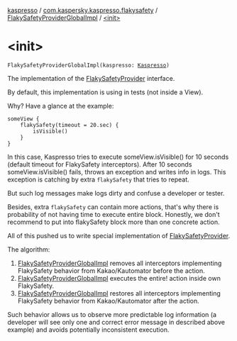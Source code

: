 [kaspresso](../../index.md) / [com.kaspersky.kaspresso.flakysafety](../index.md) / [FlakySafetyProviderGlobalImpl](index.md) / [&lt;init&gt;](./-init-.md)

# &lt;init&gt;

`FlakySafetyProviderGlobalImpl(kaspresso: `[`Kaspresso`](../../com.kaspersky.kaspresso.kaspresso/-kaspresso/index.md)`)`

The implementation of the [FlakySafetyProvider](../-flaky-safety-provider/index.md) interface.

By default, this implementation is using in tests (not inside a View).

Why? Have a glance at the example:

```
someView {
    flakySafety(timeout = 20.sec) {
        isVisible()
    }
}
```

In this case, Kaspresso tries to execute someView.isVisible() for 10 seconds (default timeout for FlakySafety interceptors).
After 10 seconds someView.isVisible() fails, throws an exception and writes info in logs.
This exception is catching by extra `flakySafety` that tries to repeat.

But such log messages make logs dirty and confuse a developer or tester.

Besides, extra `flakySafety` can contain more actions,
that's why there is probability of not having time to execute entire block.
Honestly, we don't recommend to put into flakySafety block more than one concrete action.

All of this pushed us to write special implementation of [FlakySafetyProvider](../-flaky-safety-provider/index.md).

The algorithm:

1. [FlakySafetyProviderGlobalImpl](index.md) removes all interceptors implementing FlakySafety behavior from Kakao/Kautomator before the action.
2. [FlakySafetyProviderGlobalImpl](index.md) executes the entire! action inside own FlakySafety.
3. [FlakySafetyProviderGlobalImpl](index.md) restores all interceptors implementing FlakySafety behavior from Kakao/Kautomator after the action.

Such behavior allows us to observe more predictable log information (a developer will see only one and correct error message in described above example)
and avoids potentially inconsistent execution.

